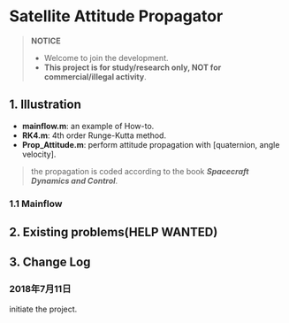 # Satellite Attitude Propagator

> **NOTICE**
>* Welcome to join the development.
>* **This project is for study/research only, NOT for commercial/illegal activity**.

## 1. Illustration

* **mainflow.m**: an example of How-to.
* **RK4.m**: 4th order Runge-Kutta method.
* **Prop_Attitude.m**: perform attitude propagation with [quaternion, angle velocity].

> the propagation is coded according to the book ***Spacecraft Dynamics and Control***.

### 1.1 Mainflow

## 2. Existing problems(HELP WANTED)

## 3. Change Log

### 2018年7月11日

initiate the project.
